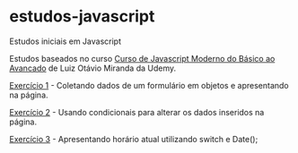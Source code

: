 # estudos-javascript
Estudos iniciais em Javascript

Estudos baseados no curso [Curso de Javascript Moderno do Básico ao Avancado](https://www.udemy.com/course/curso-de-javascript-moderno-do-basico-ao-avancado/) de Luiz Otávio Miranda da Udemy.


[Exercício 1](https://lucasgdo.github.io/estudos-javascript/exercicio1/) - Coletando dados de um formulário em objetos e apresentando na página.

[Exercício 2](https://lucasgdo.github.io/estudos-javascript/exercicio2/) - Usando condicionais para alterar os dados inseridos na página.

[Exercício 3](https://lucasgdo.github.io/estudos-javascript/exercicio3/) - Apresentando horário atual utilizando switch e Date();
